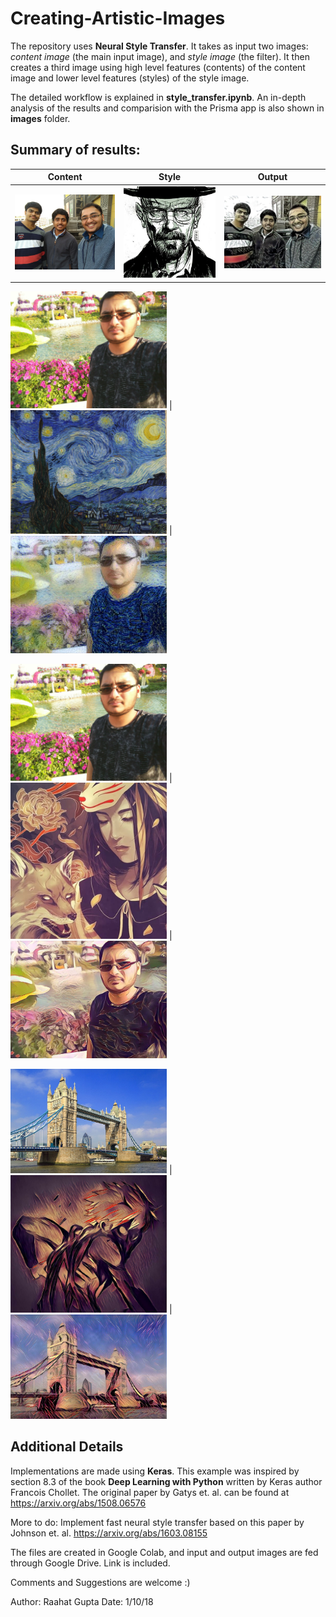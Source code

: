# Creating-Artistic-Images

  The repository uses **Neural Style Transfer**. It takes as input two images: *content image* (the main input image), and *style image* (the filter). It then creates a third image using high level features (contents) of the content image and lower level features (styles) of the style image. 
  
  The detailed workflow is explained in **style_transfer.ipynb**. An in-depth analysis of the results and comparision with the Prisma app is also shown in **images** folder.
  
## Summary of results:
  
Content | Style | Output
------- | ----- | ------
<img src="https://github.com/raahatg21/Creating-Artistic-Images/blob/master/images/original/original_2.jpg" width="400"> | <img src="https://github.com/raahatg21/Creating-Artistic-Images/blob/master/images/styles/heisenberg.jpg" width="400"> | <img src="https://github.com/raahatg21/Creating-Artistic-Images/blob/master/images/created-by-this/heisenberg_2.jpg" width="400">

<img src="https://github.com/raahatg21/Creating-Artistic-Images/blob/master/images/original/original_1.jpg" width="250"> | <img src="https://github.com/raahatg21/Creating-Artistic-Images/blob/master/images/styles/starry-night.jpg" width="250"> | <img src="https://github.com/raahatg21/Creating-Artistic-Images/blob/master/images/created-by-this/starry-night_1.jpg" width="250">
  
<img src="https://github.com/raahatg21/Creating-Artistic-Images/blob/master/images/original/original_1.jpg" width="250"> | <img src="https://github.com/raahatg21/Creating-Artistic-Images/blob/master/images/styles/mononoke.jpg" width="250"> | <img src="https://github.com/raahatg21/Creating-Artistic-Images/blob/master/images/created-by-this/mononoke_1.jpg" width="250">
  
<img src="https://github.com/raahatg21/Creating-Artistic-Images/blob/master/images/original/original_4.jpg" width="250"> | <img src="https://github.com/raahatg21/Creating-Artistic-Images/blob/master/images/styles/style-6.jpg" width="250"> | <img src="https://github.com/raahatg21/Creating-Artistic-Images/blob/master/images/created-by-this/style-6_4.jpg" width="250">  


## Additional Details
  
  Implementations are made using **Keras**. This example was inspired by section 8.3 of the book **Deep Learning with Python** written by Keras author Francois Chollet. The original paper by Gatys et. al. can be found at https://arxiv.org/abs/1508.06576
  
  More to do: Implement fast neural style transfer based on this paper by Johnson et. al. https://arxiv.org/abs/1603.08155
  
  The files are created in Google Colab, and input and output images are fed through Google Drive. Link is included.
  
  Comments and Suggestions are welcome :)
  
  Author: Raahat Gupta
  Date: 1/10/18
